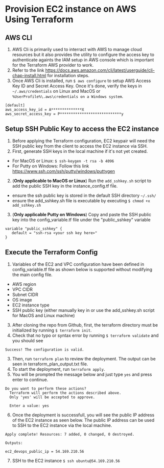 # Provision EC2 instance on AWS Using Terraform

## AWS CLI
1) AWS Cli is primarily used to interract with AWS to manage cloud resources but it also provides the utility to configure the access key to authenticate againts the IAM setup in AWS console which is important for the Terraform AWS provider to work.
2) Refer to the link https://docs.aws.amazon.com/cli/latest/userguide/cli-chap-install.html for installation steps.
3) Once AWS Cli is installed, run `$ aws configure` to setup AWS Access Key ID and Secret Access Key. Once it's done, verify the keys in `~/.aws/credentials` on Linux and MacOS or `%UserProfile%\.aws\credentials on a Windows system`.
```
[default]
aws_access_key_id = A**************X
aws_secret_access_key = P****************************y
```

## Setup SSH Public Key to access the EC2 instance
1) Before applying the Terraform configuration, EC2 keypair will need the SSH public key from the client to access the EC2 instance via SSH.
1) First, generate SSH keys in the local machine if it's not yet created.
  * For MacOS or Linux: `$ ssh-keygen -t rsa -b 4096`
  * For Putty on Windows: Follow this link https://www.ssh.com/ssh/putty/windows/puttygen
2) (**Only applicable to MacOS or Linux**) Run the `add_sshkey.sh` script to add the public SSH key in the instance_config.tf file.
  * ensure the ssh public key is stored in the default SSH directory `~/.ssh/`
  * ensure the add_sshkey.sh file is executable by executing `$ chmod +x add_sshkey.sh`
3) (**Only applicable Putty on Windows**) Copy and paste the SSH public key into the config_variable.tf file under the "public_sshkey" variable
```
variable "public_sshkey" {
   default = "ssh-rsa <your ssh key here>"
}
```
## Execute the Terraform Config
1) Variables of the EC2 and VPC configuration have been defined in config_variable.tf file as shown below is supported without modifying the main config file. 
* AWS region
* VPC CIDR
* Subnet CIDR
* OS image
* EC2 instance type 
* SSH public key (either manually key in or use the add_sshkey.sh script for MacOS and Linux machine)
3) After cloning the repo from Github, first, the terraform directory must be initialized by running `$ terraform init`.
2) Check that no typo or syntax error by running `$ terraform validate` and you should see
```
Success! The configuration is valid.
```
3) Then, run `terraform plan` to review the deployment. The output can be seen in terraform_plan_output.txt file.
4) To start the deployment, run `terraform apply`.
5) You will be prompted the message below and just type `yes` and press enter to continue.
```
Do you want to perform these actions?
  Terraform will perform the actions described above.
  Only 'yes' will be accepted to approve.

  Enter a value: yes
```
6) Once the deployment is successfull, you will see the public IP address of the EC2 instance as seen below. The public IP address can be used to SSH to the EC2 instance via the local machine.
```
Apply complete! Resources: 7 added, 0 changed, 0 destroyed.

Outputs:

ec2_devops_public_ip = 54.169.210.56
```
7) SSH to the EC2 instance `$ ssh ubuntu@54.169.210.56`

